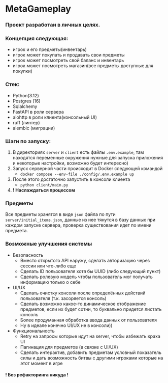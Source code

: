# MetaGameplay

### Проект разработан в личных целях.

### Концепция следующая:
- игрок и его предметы(инвентарь)
- игрок может покупать и продавать свои предметы
- игрок может посмотреть свой баланс и инвентарь
- игрок может посмотреть магазин(все предметы доступные для покупки)

### Стек:
- Python(3.12)
- Postgres (16)
- Sqlalchemy
- FastAPI в роли сервера
- aiohttp в роли клиента(консольный UI)
- ruff (линтер)
- alembic (миграции)

### Шаги по запуску:
1. В директориях `server` и `client` есть файлы `.env.example`, там находятся переменные окружения нужные для запуска приложения и некоторые настройки, возможно будет интересно)
2. Запуск серверной части происходит в Docker следующей командой 
   - `docker compose --env-file ./config/.env.example up`
3. После этого достаточно запустить в консоли клиента
   - `python client/main.py`
4. **! Наслаждаться процессом**


### Предметы
Все предметы хранятся в виде `json` файла по пути `server/initial_items.json`, данные из нее тянутся в базу данных при каждом запуске сервера, проверка существования идет по имени предмета.

### Возможные улучшения системы
- Безопасность
  - Вместо открытого API наружу, сделать авторизацию через сессии или что-либо еще
  - Сделать ID пользователя хотя бы UUID (либо следующий пункт) 
  - Сделать ролевую модель чтобы пользователь мог получать информацию только о себе
- UI/UX
  - Сделать очистку консоли после определённых действий пользователя (т.к. засоряется консоль)
  - Сделать возможно какое-то динамическое отображение предметов, если их будет сотни, то буквально придется листать консоль
  - Более продуманная обработка ввода данных от пользователя
  - Ну в идеале конечно UI/UX не в консоли))
- Функциональность
  - Retry на запросы которые идут на server, чтобы избежать краха UI
  - Пагинация для предметов (в связке с UI/UX)
  - Сделать интерактив, добавить предметам условный показатель силы и дать возможность битвы с другими игроками которые на этот момент в игре

#### ! Без рефакторинга никуда !